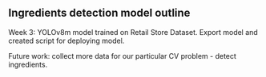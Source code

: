 ## Ingredients detection model outline

Week 3: YOLOv8m model trained on Retail Store Dataset. Export model and created script for deploying model.

Future work: collect more data for our particular CV problem - detect ingredients.

